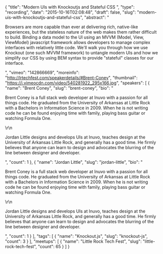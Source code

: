 {
  "title": "Modern UIs with Knockoutjs and Stateful CSS ",
  "type": "recording",
  "date": "2015-10-16T02:08:48",
  "draft": false,
  "slug": "modern-uis-with-knockoutjs-and-stateful-css",
  "abstract": "<p>Browsers are more capable than ever at delivering rich, native-like experiences, but the stateless nature of the web makes them rather difficult to build. Binding a data model to the UI using an MVVM (Model, View, ViewModel) javascript framework allows developers to manage complex interfaces with relatively little code. We'll walk you through how we use Knockout (one such MVVM framework) to untangle modern UIs and how we simplify our CSS by using BEM syntax to provide \"stateful\" classes for our interface.</p>",
  "vimeo": "142866669",
  "moreinfo": "http://lrtechfest.com/speakerdetails/#Brent-Coney",
  "thumbnail": "https://i.vimeocdn.com/video/540281922_295x166.jpg",
  "speakers": [
    {
      "name": "Brent Coney",
      "slug": "brent-coney",
      "bio": "<p>Brent Coney is a full stack web developer at Inuvo with a passion for all things code. He graduated from the University of Arkansas at Little Rock with a Bachelors in Information Science in 2009. When he is not writing code he can be found enjoying time with family, playing bass guitar or watching Formula One.</p>\r\n<p>Jordan Little designs and develops UIs at Inuvo, teaches design at the University of Arkansas Little Rock, and generally has a good time. He firmly believes that anyone can learn to design and advocates the blurring of the line between designer and developer.</p>",
      "count": 1
    },
    {
      "name": "Jordan Little",
      "slug": "jordan-little",
      "bio": "<p>Brent Coney is a full stack web developer at Inuvo with a passion for all things code. He graduated from the University of Arkansas at Little Rock with a Bachelors in Information Science in 2009. When he is not writing code he can be found enjoying time with family, playing bass guitar or watching Formula One.</p>\r\n<p>Jordan Little designs and develops UIs at Inuvo, teaches design at the University of Arkansas Little Rock, and generally has a good time. He firmly believes that anyone can learn to design and advocates the blurring of the line between designer and developer.</p>",
      "count": 1
    }
  ],
  "tags": [
    {
      "name": "Knockout.js",
      "slug": "knockout-js",
      "count": 3
    }
  ],
  "meetups": [
    {
      "name": "Little Rock Tech Fest",
      "slug": "little-rock-tech-fest",
      "count": 65
    }
  ]
}